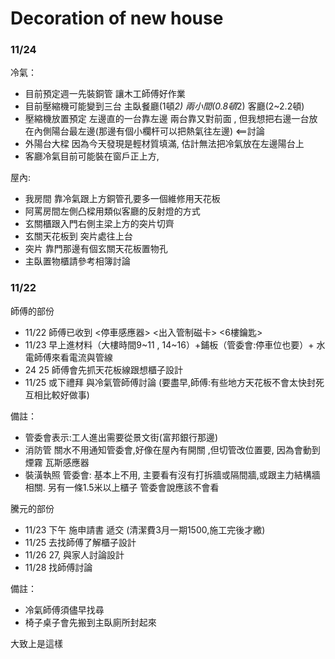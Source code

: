 # Decoration of new house

### 11/24

冷氣：
- 目前預定週一先裝銅管 讓木工師傅好作業
- 目前壓縮機可能變到三台 主臥餐廳(1頓*2) 兩小間(0.8頓*2) 客廳(2~2.2頓)
- 壓縮機放置預定 左邊直的一台靠左邊 兩台靠又對前面 , 但我想把右邊一台放在內側陽台最左邊(那邊有個小欄杆可以把熱氣往左邊) <==討論
- 外陽台大樑 因為今天發現是輕材質填滿, 估計無法把冷氣放在左邊陽台上
- 客廳冷氣目前可能裝在窗戶正上方, 

屋內:
- 我房間 靠冷氣跟上方銅管孔要多一個維修用天花板
- 阿罵房間左側凸樑用類似客廳的反射燈的方式
- 玄關櫃跟入門右側主梁上方的突片切齊
- 玄關天花板到 突片處往上台
- 突片 靠門那邊有個玄關天花板置物孔 
- 主臥置物櫃請參考相簿討論

### 11/22
師傅的部份
- 11/22 師傅已收到 <停車感應器> <出入管制磁卡> <6樓鑰匙>
- 11/23 早上進材料（大樓時間9~11 , 14~16）+鋪板（管委會:停車位也要）+ 水電師傅來看電流與管線
- 24 25 師傅會先抓天花板線跟想櫃子設計
- 11/25 或下禮拜  與冷氣管師傅討論 (要盡早,師傅:有些地方天花板不會太快封死 互相比較好做事)

備註：
- 管委會表示:工人進出需要從景文街(富邦銀行那邊)
- 消防管 關水不用通知管委會,好像在屋內有開關 ,但切管改位置要, 因為會動到 煙霧 瓦斯感應器
- 裝潢執照 管委會: 基本上不用, 主要看有沒有打拆牆或隔間牆,或跟主力結構牆相關.  另有一條1.5米以上櫃子 管委會說應該不會看

騰元的部份
- 11/23 下午 施申請書 遞交 (清潔費3月一期1500,施工完後才繳)
- 11/25 去找師傅了解櫃子設計
- 11/26 27, 與家人討論設計
- 11/28 找師傅討論

備註：
- 冷氣師傅須儘早找尋 
- 椅子桌子會先搬到主臥廁所封起來


大致上是這樣